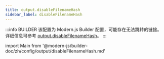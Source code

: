 ```yaml
---
title: output.disableFilenameHash
sidebar_label: disableFilenameHash
---
```


:::info BUILDER
该配置为 Modern.js Builder 配置，可能存在无法跳转的链接。详细信息可参考 [output.disableFilenameHash](https://modernjs.dev/builder/zh/api/config-output.html#output-disablefilenamehash)。
:::

import Main from '@modern-js/builder-doc/zh/config/output/disableFilenameHash.md'

<Main />
